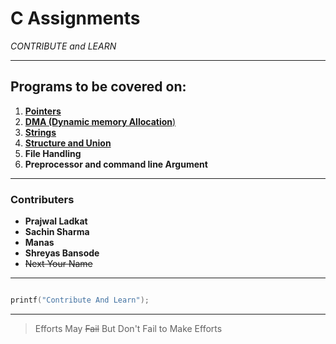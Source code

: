 # C Assignments

  _CONTRIBUTE and LEARN_
  
  ***
  
  ## Programs to be covered on:
  
  1. [**Pointers**](https://github.com/sanedroid6006/CAssignments/tree/master/jni/Pointers)
  2. [**DMA (Dynamic memory Allocation**)](https://github.com/sanedroid6006/CAssignments/tree/master/jni/DMA)
  3. [**Strings**](https://github.com/sanedroid6006/CAssignments/tree/master/jni/Strings)
  4. [**Structure and Union**](https://github.com/sanedroid6006/CAssignments/tree/master/jni/Structure%20and%20Union)
  5. **File Handling**
  6. **Preprocessor and command line Argument**
  
  
  
***

   ### Contributers
   
- **Prajwal Ladkat**
- **Sachin Sharma**
- **Manas**
- **Shreyas Bansode**
- ~~Next Your Name~~

***

```c

printf("Contribute And Learn");

```

***
> Efforts May ~~Fail~~ But Don't Fail to Make Efforts







